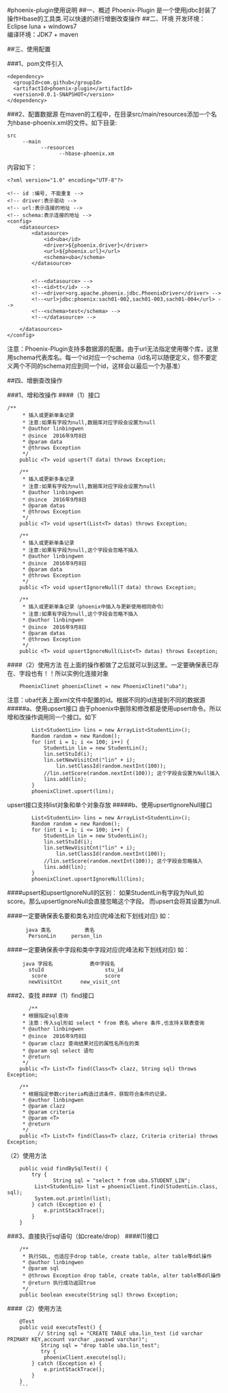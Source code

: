 #phoenix-plugin使用说明
##一、概述
Phoenix-Plugin 是一个使用jdbc封装了操作Hbase的工具类.可以快速的进行增删改查操作
##二、环境 
开发环境：Eclipse luna + windows7  
编译环境：JDK7 + maven

##三、使用配置

###1、pom文件引入  
```
<dependency>  
  <groupId>com.github</groupId>  
  <artifactId>phoenix-plugin</artifactId>  
  <version>0.0.1-SNAPSHOT</version>  
</dependency>  
```
###2、配置数据源
在maven的工程中，在目录src/main/resources添加一个名为hbase-phoenix.xml的文件。如下目录:
```
src
     --main
           --resources
                 --hbase-phoenix.xm
```
内容如下：  
```
<?xml version="1.0" encoding="UTF-8"?>

<!-- id :编号, 不能重复 -->
<!-- driver:表示驱动 -->
<!-- url:表示连接的地址 -->
<!-- schema:表示连接的地址 -->
<config>
	<datasources>
		<datasource>
			<id>uba</id>
			<driver>${phoenix.driver}</driver>
			<url>${phoenix.url}</url>
			<schema>uba</schema>
		</datasource>


		<!--<datasource> -->
		<!--<id>tt</id> -->
		<!--<driver>org.apache.phoenix.jdbc.PhoenixDriver</driver> -->
		<!--<url>jdbc:phoenix:sach01-002,sach01-003,sach01-004</url> -->
		<!--<schema>test</schema> -->
		<!--</datasource> -->

	</datasources>
</config>
```
注意：Phoenix-Plugin支持多数据源的配置。由于url无法指定使用哪个库，这里用schema代表库名。每一个id对应一个schema（id名可以随便定义，但不要定义两个不同的schema对应到同一个id，这样会以最后一个为基准）

##四、增删查改操作

###1、增和改操作
####（1）接口
```
/**
     * 插入或更新单条记录
     * 注意:如果有字段为null,数据库对应字段会设置为null
     * @author linbingwen
     * @since  2016年9月8日 
     * @param data
     * @throws Exception
     */
    public <T> void upsert(T data) throws Exception;

    /**
     * 插入或更新多条记录
     * 注意:如果有字段为null,数据库对应字段会设置为null
     * @author linbingwen
     * @since  2016年9月8日 
     * @param datas
     * @throws Exception
     */
    public <T> void upsert(List<T> datas) throws Exception;

    /**
     * 插入或更新单条记录
     * 注意:如果有字段为null,这个字段会忽略不插入
     * @author linbingwen
     * @since  2016年9月8日 
     * @param data
     * @throws Exception
     */
    public <T> void upsertIgnoreNull(T data) throws Exception;

    /**
     * 插入或更新单条记录（phoenix中插入与更新使用相同命令）
     * 注意:如果有字段为null,这个字段会忽略不插入
     * @author linbingwen
     * @since  2016年9月8日 
     * @param datas
     * @throws Exception
     */
    public <T> void upsertIgnoreNull(List<T> datas) throws Exception;
 ```   
####（2）使用方法
在上面的操作都做了之后就可以到这里。一定要确保表已存在、字段也有！！所以实例化连接对象
```
	PhoenixClinet phoenixClinet = new PhoenixClinet("uba");
```
注意：uba代表上面xml文件中配置的id。根据不同的id连接到不同的数据源
#####a、使用upsert接口
由于phoenix中删除和修改都是使用upsert命令。所以增和改操作调用同一个接口。如下
```
		List<StudentLin> lins = new ArrayList<StudentLin>();
		Random random = new Random();
		for (int i = 1; i <= 100; i++) {
			StudentLin lin = new StudentLin();
			lin.setStuId(i);
			lin.setNewVisitCnt("lin" + i);
		        lin.setClassId(random.nextInt(100));
			//lin.setScore(random.nextInt(100)); 这个字段会设置为Null插入
			lins.add(lin);
		}
		phoenixClinet.upsert(lins);
```
upsert接口支持list对象和单个对象存放
#####b、使用upsertIgnoreNull接口
```
		List<StudentLin> lins = new ArrayList<StudentLin>();
		Random random = new Random();
		for (int i = 1; i <= 100; i++) {
			StudentLin lin = new StudentLin();
			lin.setStuId(i);
			lin.setNewVisitCnt("lin" + i);
		        lin.setClassId(random.nextInt(100));
			//lin.setScore(random.nextInt(100)); 这个字段会忽略插入
			lins.add(lin);
		}
		phoenixClinet.upsertIgnoreNull(lins);
```
####upsert和upsertIgnoreNull的区别：
如果StudentLin有字段为Null,如score。那么upsertIgnoreNull会直接忽略这个字段。
而upsert会将其设置为null.

####一定要确保表名要和类名对应(陀峰法和下划线对应)
如：
```
      java 类名           表名
       PersonLin     person_lin
```
####一定要确保表中字段和类中字段对应(陀峰法和下划线对应)
如：
```
     java 字段名            表中字段名
       stuId                    stu_id
        score                   score
       newVisitCnt      new_visit_cnt
```
###2、查找
####（1）find接口
```
       /**
     * 根据指定sql查询
     * 注意：传入sql形如 select * from 表名 where 条件,也支持关联表查询
     * @author linbingwen
     * @since  2016年9月8日 
     * @param clazz 查询结果对应的属性名所在的类
     * @param sql select 语句
     * @return
     */
    public <T> List<T> find(Class<T> clazz, String sql) throws Exception;

    /**
     * 根据指定参数criteria构造过滤条件，获取符合条件的记录。
     * @author linbingwen
     * @param clazz
     * @param criteria
     * @param <T>
     * @return
     */
    public <T> List<T> find(Class<T> clazz, Criteria criteria) throws Exception;
```
（2）使用方法
```
	public void findBySqlTest() {
		try {
               String sql = "select * from uba.STUDENT_LIN";
		 List<StudentLin> list = phoenixClient.find(StudentLin.class, sql);
		 System.out.println(list);
		} catch (Exception e) {
			e.printStackTrace();
		}
	}
```
###3、直接执行sql语句（如create/drop）
####(1)接口
```
    /**
     * 执行SQL, 也适应于drop table, create table, alter table等ddl操作
     * @author linbingwen
     * @param sql
     * @throws Exception drop table, create table, alter table等ddl操作
     * @return 执行成功返回true
     */
    public boolean execute(String sql) throws Exception;
```    
####（2）使用方法
```
	@Test
	public void executeTest() {
		  // String sql = "CREATE TABLE uba.lin_test (id varchar PRIMARY KEY,account varchar ,passwd varchar)";
		   String sql = "drop table uba.lin_test";
		   try {
			phoenixClient.execute(sql);
		} catch (Exception e) {
			e.printStackTrace();
		}
	}
	```





    


